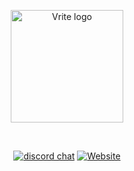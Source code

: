 <p align="center">
  <a href="https://vrite.cn/" target="_blank" rel="noopener noreferrer">
    <img width="180" src="https://vrite.cn/logo.png" alt="Vrite logo">
  </a>
</p>
<br/>
<p align="center">
  <a href="https://chat.vrite.cn"><img src="https://img.shields.io/badge/chat-discord-blue?style=flat&logo=discord" alt="discord chat"></a>
  <a href="https://vrite.cn"><img src="https://img.shields.io/badge/Vrite%20Docs-18181B?logo=vrite" alt="Website"></a>
</p>
<br/>
